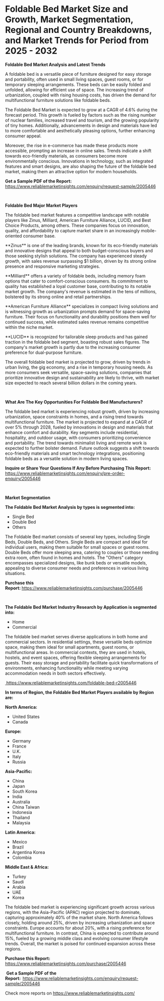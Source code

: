 <p><h1>Foldable Bed Market Size and Growth, Market Segmentation, Regional and Country Breakdowns, and Market Trends for Period from 2025 -  2032</h1></p><p><strong>Foldable Bed Market Analysis and Latest Trends</strong></p>
<p><p>A foldable bed is a versatile piece of furniture designed for easy storage and portability, often used in small living spaces, guest rooms, or for temporary sleeping arrangements. These beds can be easily folded and unfolded, allowing for efficient use of space. The increasing trend of urbanization, coupled with rising housing costs, has driven the demand for multifunctional furniture solutions like foldable beds.</p><p>The Foldable Bed Market is expected to grow at a CAGR of 4.6% during the forecast period. This growth is fueled by factors such as the rising number of nuclear families, increased travel and tourism, and the growing popularity of tiny homes. Additionally, advancements in design and materials have led to more comfortable and aesthetically pleasing options, further enhancing consumer appeal.</p><p>Moreover, the rise in e-commerce has made these products more accessible, prompting an increase in online sales. Trends indicate a shift towards eco-friendly materials, as consumers become more environmentally conscious. Innovations in technology, such as integrated features and smart designs, are also shaping the future of the foldable bed market, making them an attractive option for modern households.</p></p>
<p><strong>Get a Sample PDF of the Report:&nbsp;</strong> <a href="https://www.reliablemarketinsights.com/enquiry/request-sample/2005446?utm_campaign=1894&utm_medium=2&utm_source=Github&utm_content=ia&utm_term=09022025&utm_id=foldable-bed">https://www.reliablemarketinsights.com/enquiry/request-sample/2005446</a></p>
<p>&nbsp;</p>
<p><strong>Foldable Bed Major Market Players</strong></p>
<p><p>The foldable bed market features a competitive landscape with notable players like Zinus, Milliard, American Furniture Alliance, LUCID, and Best Choice Products, among others. These companies focus on innovation, quality, and affordability to capture market share in an increasingly mobile-oriented consumer base.</p><p>**Zinus** is one of the leading brands, known for its eco-friendly materials and innovative designs that appeal to both budget-conscious buyers and those seeking stylish solutions. The company has experienced steady growth, with sales revenue surpassing $1 billion, driven by its strong online presence and responsive marketing strategies.</p><p>**Milliard** offers a variety of foldable beds, including memory foam options that cater to comfort-conscious consumers. Its commitment to quality has established a loyal customer base, contributing to its notable market growth. The company's revenue is estimated in the tens of millions, bolstered by its strong online and retail partnerships.</p><p>**American Furniture Alliance** specializes in compact living solutions and is witnessing growth as urbanization prompts demand for space-saving furniture. Their focus on functionality and durability positions them well for continued success, while estimated sales revenue remains competitive within the niche market.</p><p>**LUCID** is recognized for tailorable sleep products and has gained traction in the foldable bed segment, boasting robust sales figures. The company's market growth is partly due to the increasing consumer preference for dual-purpose furniture.</p><p>The overall foldable bed market is projected to grow, driven by trends in urban living, the gig economy, and a rise in temporary housing needs. As more consumers seek versatile, space-saving solutions, companies that prioritize innovative design and sustainability are likely to thrive, with market size expected to reach several billion dollars in the coming years.</p></p>
<p>&nbsp;</p>
<p><strong>What Are The Key Opportunities For Foldable Bed Manufacturers?</strong></p>
<p><p>The foldable bed market is experiencing robust growth, driven by increasing urbanization, space constraints in homes, and a rising trend towards multifunctional furniture. The market is projected to expand at a CAGR of over 5% through 2028, fueled by innovations in design and materials that enhance comfort and durability. Key segments include residential, hospitality, and outdoor usage, with consumers prioritizing convenience and portability. The trend towards minimalist living and remote work is expected to further bolster demand. Future outlook suggests a shift towards eco-friendly materials and smart technology integrations, positioning foldable beds as a versatile solution in modern living spaces.</p></p>
<p><strong>Inquire or Share Your Questions If Any Before Purchasing This Report:</strong> <a href="https://www.reliablemarketinsights.com/enquiry/pre-order-enquiry/2005446?utm_campaign=1894&utm_medium=2&utm_source=Github&utm_content=ia&utm_term=09022025&utm_id=foldable-bed">https://www.reliablemarketinsights.com/enquiry/pre-order-enquiry/2005446</a></p>
<p>&nbsp;</p>
<p><strong>Market Segmentation</strong></p>
<p><strong>The Foldable Bed Market Analysis by types is segmented into:</strong></p>
<p><ul><li>Single Bed</li><li>Double Bed</li><li>Others</li></ul></p>
<p><p>The Foldable Bed market consists of several key types, including Single Beds, Double Beds, and Others. Single Beds are compact and ideal for individual users, making them suitable for small spaces or guest rooms. Double Beds offer more sleeping area, catering to couples or those needing extra room, often found in homes and hotels. The "Others" category encompasses specialized designs, like bunk beds or versatile models, appealing to diverse consumer needs and preferences in various living situations.</p></p>
<p><strong>Purchase this Report:&nbsp;</strong><a href="https://www.reliablemarketinsights.com/purchase/2005446?utm_campaign=1894&utm_medium=2&utm_source=Github&utm_content=ia&utm_term=09022025&utm_id=foldable-bed">https://www.reliablemarketinsights.com/purchase/2005446</a></p>
<p>&nbsp;</p>
<p><strong>The Foldable Bed Market Industry Research by Application is segmented into:</strong></p>
<p><ul><li>Home</li><li>Commercial</li></ul></p>
<p><p>The foldable bed market serves diverse applications in both home and commercial sectors. In residential settings, these versatile beds optimize space, making them ideal for small apartments, guest rooms, or multifunctional areas. In commercial contexts, they are used in hotels, hostels, and event spaces, offering flexible sleeping arrangements for guests. Their easy storage and portability facilitate quick transformations of environments, enhancing functionality while meeting varying accommodation needs in both sectors effectively.</p></p>
<p><a href="https://www.reliablemarketinsights.com/foldable-bed-r2005446?utm_campaign=1894&utm_medium=2&utm_source=Github&utm_content=ia&utm_term=09022025&utm_id=foldable-bed">&nbsp;https://www.reliablemarketinsights.com/foldable-bed-r2005446</a></p>
<p><strong>In terms of Region, the Foldable Bed Market Players available by Region are:</strong></p>
<p>
    <p> <strong> North America: </strong>
        <ul>
            <li>United States</li>
            <li>Canada</li>
        </ul>
        </p> 
    <p> <strong> Europe: </strong>
        <ul>
            <li>Germany</li>
            <li>France</li>
            <li>U.K.</li>
            <li>Italy</li>
            <li>Russia</li>
        </ul>
        </p> 
    <p> <strong> Asia-Pacific: </strong>
        <ul>
            <li>China</li>
            <li>Japan</li>
            <li>South Korea</li>
            <li>India</li>
            <li>Australia</li>
            <li>China Taiwan</li>
            <li>Indonesia</li>
            <li>Thailand</li>
            <li>Malaysia</li>
        </ul>
        </p> 
    <p> <strong> Latin America: </strong>
        <ul>
            <li>Mexico</li>
            <li>Brazil</li>
            <li>Argentina Korea</li>
            <li>Colombia</li>
        </ul>
        </p> 
    <p> <strong> Middle East & Africa: </strong>
        <ul>
            <li>Turkey</li>
            <li>Saudi</li>
            <li>Arabia</li>
            <li>UAE</li>
            <li>Korea</li>
        </ul>
    </p>
    </p>
<p><p>The foldable bed market is experiencing significant growth across various regions, with the Asia-Pacific (APAC) region projected to dominate, capturing approximately 40% of the market share. North America follows closely, holding around 25%, driven by increasing urbanization and space constraints. Europe accounts for about 20%, with a rising preference for multifunctional furniture. In contrast, China is expected to contribute around 15%, fueled by a growing middle class and evolving consumer lifestyle trends. Overall, the market is poised for continued expansion across these regions.</p></p>
<p><strong>Purchase this Report: </strong><a href="https://www.reliablemarketinsights.com/purchase/2005446?utm_campaign=1894&utm_medium=2&utm_source=Github&utm_content=ia&utm_term=09022025&utm_id=foldable-bed">https://www.reliablemarketinsights.com/purchase/2005446</a></p>
<p>&nbsp;<strong>Get a Sample PDF of the Report:&nbsp;&nbsp;</strong><a href="https://www.reliablemarketinsights.com/enquiry/request-sample/2005446?utm_campaign=1894&utm_medium=2&utm_source=Github&utm_content=ia&utm_term=09022025&utm_id=foldable-bed">https://www.reliablemarketinsights.com/enquiry/request-sample/2005446</a></p>
<p><strong></strong></p>
<p>Check more reports on <a href="https://www.reliablemarketinsights.com/?utm_campaign=1894&utm_medium=2&utm_source=Github&utm_content=ia&utm_term=09022025&utm_id=foldable-bed">https://www.reliablemarketinsights.com/</a></p>